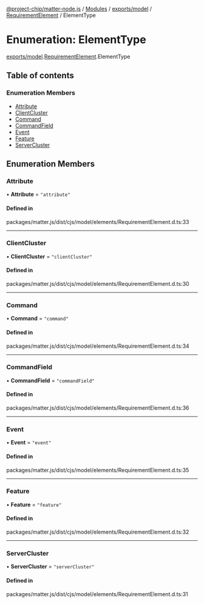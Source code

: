 [@project-chip/matter-node.js](../README.md) / [Modules](../modules.md) / [exports/model](../modules/exports_model.md) / [RequirementElement](../modules/exports_model.RequirementElement.md) / ElementType

# Enumeration: ElementType

[exports/model](../modules/exports_model.md).[RequirementElement](../modules/exports_model.RequirementElement.md).ElementType

## Table of contents

### Enumeration Members

- [Attribute](exports_model.RequirementElement.ElementType.md#attribute)
- [ClientCluster](exports_model.RequirementElement.ElementType.md#clientcluster)
- [Command](exports_model.RequirementElement.ElementType.md#command)
- [CommandField](exports_model.RequirementElement.ElementType.md#commandfield)
- [Event](exports_model.RequirementElement.ElementType.md#event)
- [Feature](exports_model.RequirementElement.ElementType.md#feature)
- [ServerCluster](exports_model.RequirementElement.ElementType.md#servercluster)

## Enumeration Members

### Attribute

• **Attribute** = ``"attribute"``

#### Defined in

packages/matter.js/dist/cjs/model/elements/RequirementElement.d.ts:33

___

### ClientCluster

• **ClientCluster** = ``"clientCluster"``

#### Defined in

packages/matter.js/dist/cjs/model/elements/RequirementElement.d.ts:30

___

### Command

• **Command** = ``"command"``

#### Defined in

packages/matter.js/dist/cjs/model/elements/RequirementElement.d.ts:34

___

### CommandField

• **CommandField** = ``"commandField"``

#### Defined in

packages/matter.js/dist/cjs/model/elements/RequirementElement.d.ts:36

___

### Event

• **Event** = ``"event"``

#### Defined in

packages/matter.js/dist/cjs/model/elements/RequirementElement.d.ts:35

___

### Feature

• **Feature** = ``"feature"``

#### Defined in

packages/matter.js/dist/cjs/model/elements/RequirementElement.d.ts:32

___

### ServerCluster

• **ServerCluster** = ``"serverCluster"``

#### Defined in

packages/matter.js/dist/cjs/model/elements/RequirementElement.d.ts:31

